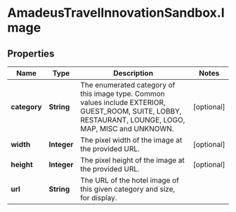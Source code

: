 # AmadeusTravelInnovationSandbox.Image

## Properties
Name | Type | Description | Notes
------------ | ------------- | ------------- | -------------
**category** | **String** | The enumerated category of this image type. Common values include EXTERIOR, GUEST_ROOM, SUITE, LOBBY, RESTAURANT, LOUNGE, LOGO, MAP, MISC and UNKNOWN. | [optional] 
**width** | **Integer** | The pixel width of the image at the provided URL. | [optional] 
**height** | **Integer** | The pixel height of the image at the provided URL. | [optional] 
**url** | **String** | The URL of the hotel image of this given category and size, for display. | 


